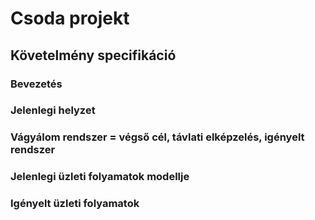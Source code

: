 # Csoda projekt
## Követelmény specifikáció

### Bevezetés
### Jelenlegi helyzet
### Vágyálom rendszer = végső cél, távlati elképzelés, igényelt rendszer
### Jelenlegi üzleti folyamatok modellje
### Igényelt üzleti folyamatok
